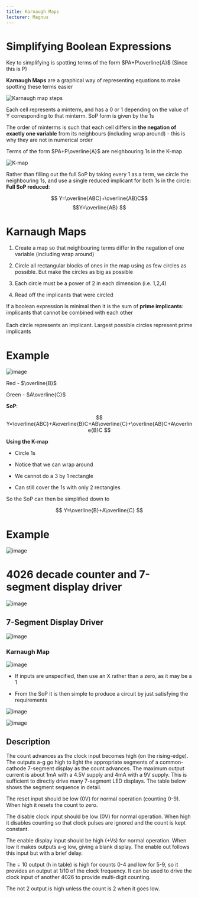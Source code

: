 ```yaml
---
title: Karnaugh Maps
lecturer: Magnus
---
```


# Simplifying Boolean Expressions

Key to simplifying is spotting terms of the form $PA+P\overline{A}$
(Since this is P)

**Karnaugh Maps** are a graphical way of representing equations to make
spotting these terms easier

![Karnaugh map steps](/img/Year_1/CSys/DEMA/Karnaugh/karnaughex.webp)

Each cell represents a minterm, and has a 0 or 1 depending on the value
of Y corresponding to that minterm. SoP form is given by the 1s

The order of minterms is such that each cell differs in **the negation
of exactly one variable** from its neighbours (including wrap around) -
this is why they are not in numerical order

Terms of the form $PA+P\overline{A}$ are neighbouring 1s in the K-map

![K-map ](/img/Year_1/CSys/DEMA/Karnaugh/kmap1.webp)

Rather than filling out the full SoP by taking every 1 as a term, we
circle the neighbouring 1s, and use a single reduced implicant for both
1s in the circle: **Full SoP reduced**:

$$
Y=\overline{ABC}+\overline{AB}C$$ $$Y=\overline{AB}
$$

# Karnaugh Maps

1.  Create a map so that neighbouring terms differ in the negation of
    one variable (including wrap around)

2.  Circle all rectangular blocks of ones in the map using as few
    circles as possible. But make the circles as big as possible

3.  Each circle must be a power of 2 in each dimension (i.e. 1,2,4)

4.  Read off the implicants that were circled

If a boolean expression is minimal then it is the sum of **prime
implicants**: implicants that cannot be combined with each other\
\
Each circle represents an implicant. Largest possible circles represent
prime implicants

# Example

![image](/img/Year_1/CSys/DEMA/Karnaugh/kmap2.webp)

Red - $\overline{B}$

Green - $A\overline{C}$

**SoP**:

$$
Y=\overline{ABC}+A\overline{B}C+AB\overline{C}+\overline{AB}C+A\overline{B}C
$$

**Using the K-map**

-   Circle 1s

-   Notice that we can wrap around

-   We cannot do a 3 by 1 rectangle

-   Can still cover the 1s with only 2 rectangles

So the SoP can then be simplified down to

$$
Y=\overline{B}+A\overline{C}
$$

# Example

![image](/img/Year_1/CSys/DEMA/Karnaugh/karnaughex1.webp)

# 4026 decade counter and 7-segment display driver

![image](/img/Year_1/CSys/DEMA/Karnaugh/4026decade.webp)

## 7-Segment Display Driver

![image](/img/Year_1/CSys/DEMA/Karnaugh/7seg.webp)

### Karnaugh Map

![image](/img/Year_1/CSys/DEMA/Karnaugh/7se_Karnaugh1.webp)

-   If inputs are unspecified, then use an X rather than a zero, as it
    may be a 1

-   From the SoP it is then simple to produce a circuit by just
    satisfying the requirements

![image](/img/Year_1/CSys/DEMA/Karnaugh/circuit1.webp)

![image](/img/Year_1/CSys/DEMA/Karnaugh/circuit2.webp)

## Description

The count advances as the clock input becomes high (on the rising-edge).
The outputs a-g go high to light the appropriate segments of a
common-cathode 7-segment display as the count advances. The maximum
output current is about 1mA with a 4.5V supply and 4mA with a 9V supply.
This is sufficient to directly drive many 7-segment LED displays. The
table below shows the segment sequence in detail.

The reset input should be low (0V) for normal operation (counting 0-9).
When high it resets the count to zero.

The disable clock input should be low (0V) for normal operation. When
high it disables counting so that clock pulses are ignored and the count
is kept constant.

The enable display input should be high (+Vs) for normal operation. When
low it makes outputs a-g low, giving a blank display. The enable out
follows this input but with a brief delay.

The $\div$ 10 output (h in table) is high for counts 0-4 and low for 5-9,
so it provides an output at 1/10 of the clock frequency. It can be used
to drive the clock input of another 4026 to provide multi-digit
counting.

The not 2 output is high unless the count is 2 when it goes low.
